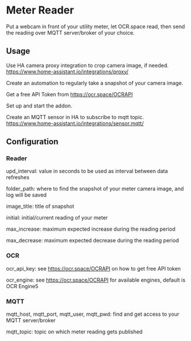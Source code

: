 # Meter Reader

Put a webcam in front of your utility meter, let OCR.space read, then send the reading over MQTT server/broker of your choice.

## Usage

Use HA camera proxy integration to crop camera image, if needed.
https://www.home-assistant.io/integrations/proxy/

Create an automation to regularly take a snapshot of your camera image.

Get a free API Token from https://ocr.space/OCRAPI

Set up and start the addon.

Create an MQTT sensor in HA to subscribe to mqtt topic. 
https://www.home-assistant.io/integrations/sensor.mqtt/

## Configuration

### Reader

upd_interval: value in seconds to be used as interval between data refreshes

folder_path: where to find the snapshot of your meter camera image, and log will be saved

image_title: title of snapshot

initial: initial/current reading of your meter

max_increase: maximum expected increase during the reading period

max_decrease: maximum expected decrease during the reading period

### OCR

ocr_api_key: see https://ocr.space/OCRAPI on how to get free API token

ocr_engine: see https://ocr.space/OCRAPI for available engines, default is OCR Engine5

### MQTT

mqtt_host, mqtt_port, mqtt_user, mqtt_pwd: find and get access to your MQTT server/broker

mqtt_topic: topic on which meter reading gets published